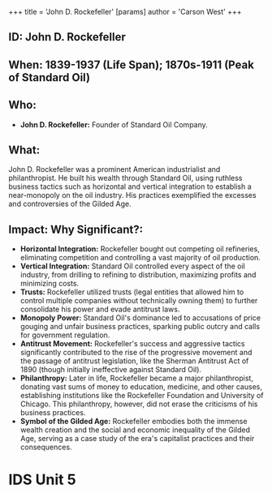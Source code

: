 +++
 title = 'John D. Rockefeller'
[params]
	author = 'Carson West'
+++
## ID: John D. Rockefeller

## When: 1839-1937 (Life Span);  1870s-1911 (Peak of Standard Oil)

## Who: 
* **John D. Rockefeller:** Founder of Standard Oil Company.

## What: 
John D. Rockefeller was a prominent American industrialist and philanthropist.  He built his wealth through Standard Oil, using ruthless business tactics such as horizontal and vertical integration to establish a near-monopoly on the oil industry. His practices exemplified the excesses and controversies of the Gilded Age.

## Impact: Why Significant?:
* **Horizontal Integration:**  Rockefeller bought out competing oil refineries, eliminating competition and controlling a vast majority of oil production.
* **Vertical Integration:**  Standard Oil controlled every aspect of the oil industry, from drilling to refining to distribution, maximizing profits and minimizing costs.
* **Trusts:** Rockefeller utilized trusts (legal entities that allowed him to control multiple companies without technically owning them) to further consolidate his power and evade antitrust laws.
* **Monopoly Power:**  Standard Oil's dominance led to accusations of price gouging and unfair business practices, sparking public outcry and calls for government regulation.
* **Antitrust Movement:** Rockefeller's success and aggressive tactics significantly contributed to the rise of the progressive movement and the passage of antitrust legislation, like the Sherman Antitrust Act of 1890 (though initially ineffective against Standard Oil).
* **Philanthropy:**  Later in life, Rockefeller became a major philanthropist, donating vast sums of money to education, medicine, and other causes, establishing institutions like the Rockefeller Foundation and University of Chicago.  This philanthropy, however, did not erase the criticisms of his business practices.
* **Symbol of the Gilded Age:** Rockefeller embodies both the immense wealth creation and the social and economic inequality of the Gilded Age, serving as a case study of the era's capitalist practices and their consequences.

# IDS Unit 5
